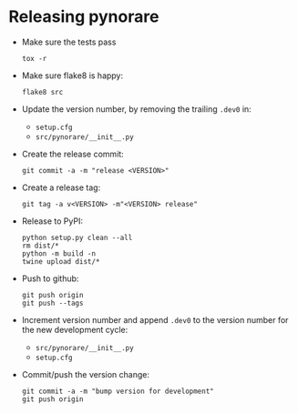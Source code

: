 
# Releasing pynorare

- Make sure the tests pass
  ```shell
  tox -r
  ```

- Make sure flake8 is happy:
  ```shell
  flake8 src
  ```

- Update the version number, by removing the trailing `.dev0` in:
  - `setup.cfg`
  - `src/pynorare/__init__.py`

- Create the release commit:
  ```shell
  git commit -a -m "release <VERSION>"
  ```

- Create a release tag:
  ```
  git tag -a v<VERSION> -m"<VERSION> release"
  ```

- Release to PyPI:
  ```shell
  python setup.py clean --all
  rm dist/*
  python -m build -n
  twine upload dist/*
  ```

- Push to github:
  ```shell
  git push origin
  git push --tags
  ```

- Increment version number and append `.dev0` to the version number for the new development cycle:
  - `src/pynorare/__init__.py`
  - `setup.cfg`

- Commit/push the version change:
  ```shell
  git commit -a -m "bump version for development"
  git push origin
  ```
